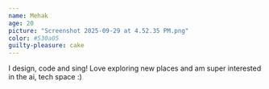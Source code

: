 ```yaml
---
name: Mehak
age: 20
picture: "Screenshot 2025-09-29 at 4.52.35 PM.png"
color: #530a05
guilty-pleasure: cake
---
```

I design, code and sing! Love exploring new places and am super interested in the ai, tech space :)





